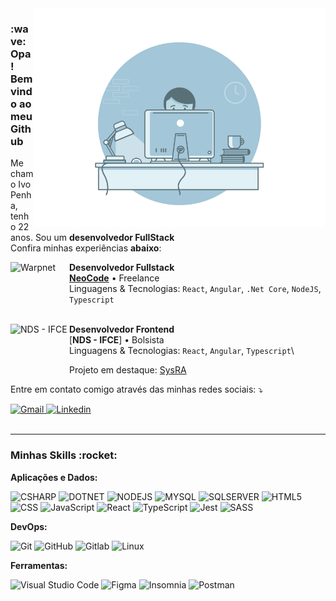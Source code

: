 <div align="center">
<img src="output-onlinegiftools (1).gif" height="350" align="right" alt="Computador" pointer-events= "none" style="pointer-events: none">
</div>


<div width="400" min-width="400" align="left">
<h3>:wave: Opa! Bem vindo ao meu Github</h3>

<p align="left"> 
  Me chamo Ivo Penha, tenho 22 anos. Sou um <strong>desenvolvedor FullStack</strong>
  </br>
  Confira minhas experiências <strong>abaixo</strong>:
</p>

[<img align="left" height="94px" width="94px" alt="Warpnet" src="https://media.licdn.com/dms/image/C4D0BAQFWN4xfqHoAcA/company-logo_200_200/0/1674750502384?e=1698883200&v=beta&t=_wA2yCjET-YhlbC_lReWEg0abdqjZim5hPtJzUbw21g"/>]([https://www.neocodesolutions.com](https://www.linkedin.com/company/neo-code-solutions/))

**Desenvolvedor Fullstack** \
[**NeoCode**]([https://www.neocodesolutions.com](https://www.linkedin.com/company/neo-code-solutions/)/) • Freelance \
Linguagens & Tecnologias: `React`, `Angular`, `.Net Core`, `NodeJS`, `Typescript`\
<br/>

<img align="left" height="94px" width="94px" alt="NDS - IFCE" src="https://oche.ifce.edu.br/assets/img/logo_ifce.png"/>

**Desenvolvedor Frontend** \
[**NDS - IFCE**] • Bolsista \
Linguagens & Tecnologias: `React`, `Angular`, `Typescript`\

Projeto em destaque:  <a href="https://sysra-h.maracanau.ifce.edu.br" target="_blank">
   SysRA
  </a>
<br/>

</div>

<p align="left">
  Entre em contato comigo através das minhas redes sociais: ⤵️
</p>

<div align="left">
  <a href="mailto:penha.ivo.dev@gmail.com" target="_blank">
    <img src="https://img.shields.io/badge/-Gmail-FF0000?style=flat-square&labelColor=FF0000&logo=gmail&logoColor=white&link=mailto:matheusfelipetp@outlook.com" alt="Gmail"/>
  </a>

  <a href="https://www.linkedin.com/in/ivo-penha/" target="_blank">
    <img src="https://img.shields.io/badge/-Linkedin-0e76a8?style=flat-square&logo=Linkedin&logoColor=white&link=https://www.linkedin.com/in/matheusfelipetp" alt="Linkedin" />
  </a>
  
</div>  

</br>

---

<h3>Minhas Skills :rocket:</h3>

  **Aplicações e Dados:**
  
  ![CSHARP](https://img.shields.io/badge/-CSharp-333333?style=flat&logo=csharp)
  ![DOTNET](https://img.shields.io/badge/-.Net-333333?style=flat&logo=DotNet)
  ![NODEJS](https://img.shields.io/badge/-.NodeJs-333333?style=flat&logo=nodedotjs)
  ![MYSQL](https://img.shields.io/badge/-MySQL-333333?style=flat&logo=MySQL)
  ![SQLSERVER](https://img.shields.io/badge/-SQLServer-333333?style=flat&logo=SQLServer)
  ![HTML5](https://img.shields.io/badge/-HTML5-333333?style=flat&logo=HTML5)
  ![CSS](https://img.shields.io/badge/-CSS-333333?style=flat&logo=CSS3&logoColor=1572B6)
  ![JavaScript](https://img.shields.io/badge/-JavaScript-333333?style=flat&logo=javascript)
  ![React](https://img.shields.io/badge/-React-333333?style=flat&logo=react)
  ![TypeScript](https://img.shields.io/badge/-TypeScript-333333?style=flat&logo=TypeScript)
  ![Jest](https://img.shields.io/badge/-Jest-333333?style=flat&logo=jest&logoColor=red)
  ![SASS](https://img.shields.io/badge/-SASS-333333?style=flat&logo=SASS)

**DevOps:**

  ![Git](https://img.shields.io/badge/-Git-333333?style=flat&logo=git)
  ![GitHub](https://img.shields.io/badge/-GitHub-333333?style=flat&logo=github)
  ![Gitlab](https://img.shields.io/badge/-Gitlab-333333?style=flat&logo=gitlab)
  ![Linux](https://img.shields.io/badge/-Linux-333333?style=flat&logo=linux)
  

**Ferramentas:**

  ![Visual Studio Code](https://img.shields.io/badge/-Visual%20Studio%20Code-333333?style=flat&logo=visual-studio-code&logoColor=007ACC)
  ![Figma](https://img.shields.io/badge/-Figma-333333?style=flat&logo=figma&logoColor=fff)
  ![Insomnia](https://img.shields.io/badge/-Insomnia-333333?style=flat&logo=insomnia)
  ![Postman](https://img.shields.io/badge/-Postman-333333?style=flat&logo=postman)
</br>


